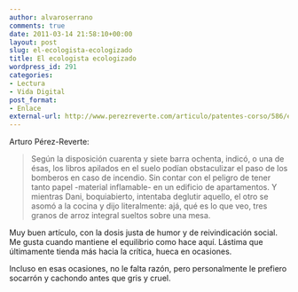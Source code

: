 ```yaml
---
author: alvaroserrano
comments: true
date: 2011-03-14 21:58:10+00:00
layout: post
slug: el-ecologista-ecologizado
title: El ecologista ecologizado
wordpress_id: 291
categories:
- Lectura
- Vida Digital
post_format:
- Enlace
external-url: http://www.perezreverte.com/articulo/patentes-corso/586/el-ecologista-ecologizado/
---
```


Arturo Pérez-Reverte:

<blockquote>Según la disposición cuarenta y siete barra ochenta, indicó, o una de ésas, los libros apilados en el suelo podían obstaculizar el paso de los bomberos en caso de incendio. Sin contar con el peligro de tener tanto papel -material inflamable- en un edificio de apartamentos. Y mientras Dani, boquiabierto, intentaba deglutir aquello, el otro se asomó a la cocina y dijo literalmente: ajá, qué es lo que veo, tres granos de arroz integral sueltos sobre una mesa.</blockquote>


Muy buen artículo, con la dosis justa de humor y de reivindicación social. Me gusta cuando mantiene el equilibrio como hace aquí. Lástima que últimamente tienda más hacia la crítica, hueca en ocasiones.

Incluso en esas ocasiones, no le falta razón, pero personalmente le prefiero socarrón y cachondo antes que gris y cruel.
